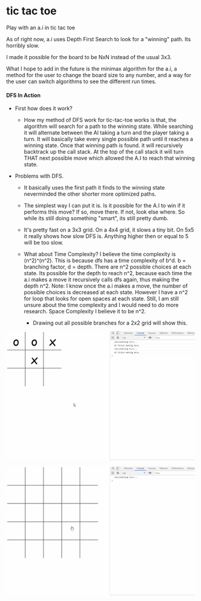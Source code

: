 # tic tac toe
Play with an a.i in tic tac toe

As of right now, a.i uses Depth First Search to look for a "winning" path. Its horribly slow. 

I made it possible for the board to be NxN instead of the usual 3x3. 

What I hope to add in the future is the minimax algorithm for the a.i, a method for the user to change the board size to any number, and a way for the user can switch algorithms to see the different run times.  



#### DFS In Action

- First how does it work?

  - How my method of DFS work for tic-tac-toe works is that, the algorithm will search for a path to the winning state. While searching it will alternate between the AI taking a turn and the player taking a turn. It will basically take every single possible path until it reaches a winning state. Once that winning path is found. it will recursively backtrack up the call stack. At the top of the call stack it will turn THAT next possible move which allowed the A.I to reach that winning state. 

- Problems with DFS.

  - It basically uses the first path it finds to the winning state neverminded the other shorter more optimized paths. 

  - The simplest way I can put it is. Is it possible for the A.I to win if it performs this move? If so, move there. If not, look else where.  So while its still doing something "smart", its still pretty dumb.

  - It's pretty fast on a 3x3 grid. On a 4x4 grid, it slows a tiny bit. On 5x5 it really shows how slow DFS is.  Anything higher then or equal to 5 will be too slow. 

  - What about Time Complexity?  I believe the time complexity is (n^2)^(n^2). This is because dfs has a time complexity of b^d. b = branching factor, d = depth. There are n^2 possible choices at each state. Its possible for the depth to reach n^2, because each time the a.i makes a move it recursively calls dfs again, thus making the depth n^2.  Note: I know once the a.i makes a move, the number of possible choices is decreased at each state. However I have a n^2 for loop that looks for open spaces at each state. Still, I am still unsure about the time complexity and I would need to do more research. Space Complexity I believe it to be n^2. 
  
    - Drawing out all possible branches for a 2x2 grid will show this.   
    
    

![dfs_demo_2](/images/dfs_demo_2.gif)



![dfs_demo_1](/images/dfs_demo_1.gif)